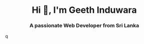 <h1 align="center">Hi 👋, I'm Geeth Induwara</h1>
<h3 align="center">A passionate Web Developer from Sri Lanka</h3>

q
